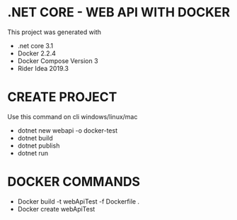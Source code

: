 # .NET CORE - WEB API WITH DOCKER

This project was generated with 

*	.net core  3.1
*	Docker 2.2.4
*	Docker Compose Version 3
*	Rider Idea 2019.3


# CREATE PROJECT
Use this command on cli  windows/linux/mac

*	dotnet new webapi  -o docker-test	
*	dotnet build 
*	dotnet publish
*	dotnet run


# DOCKER COMMANDS

*	Docker build -t webApiTest -f Dockerfile .
*	Docker create webApiTest 

